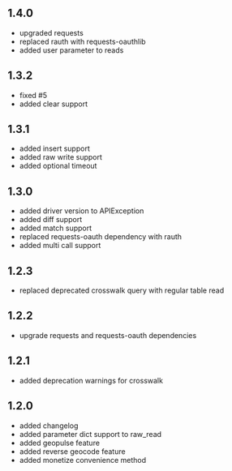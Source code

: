 ## 1.4.0
 * upgraded requests
 * replaced rauth with requests-oauthlib
 * added user parameter to reads

## 1.3.2

 * fixed #5
 * added clear support

## 1.3.1

 * added insert support
 * added raw write support
 * added optional timeout

## 1.3.0

 * added driver version to APIException
 * added diff support
 * added match support
 * replaced requests-oauth dependency with rauth
 * added multi call support

## 1.2.3

 * replaced deprecated crosswalk query with regular table read

## 1.2.2

 * upgrade requests and requests-oauth dependencies

## 1.2.1

 * added deprecation warnings for crosswalk

## 1.2.0

 * added changelog
 * added parameter dict support to raw_read
 * added geopulse feature
 * added reverse geocode feature
 * added monetize convenience method
